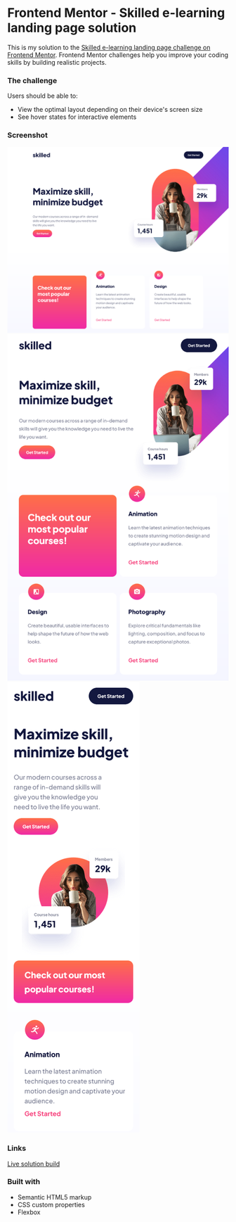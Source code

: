 # Frontend Mentor - Skilled e-learning landing page solution

This is my solution to the [Skilled e-learning landing page challenge on Frontend Mentor](https://www.frontendmentor.io/challenges/skilled-elearning-landing-page-S1ObDrZ8q). Frontend Mentor challenges help you improve your coding skills by building realistic projects.

### The challenge

Users should be able to:

- View the optimal layout depending on their device's screen size
- See hover states for interactive elements

### Screenshot

![Desktop version](assets/skilled-elearning-landing-page-desktop.png)
![Tablet version](assets/skilled-elearning-landing-page-tablet.png)
![Mobile version](assets/skilled-elearning-landing-page-mobile.png)

### Links

[Live solution build](https://nabsteur.github.io/skilled-elearning-landing-page/)

### Built with

- Semantic HTML5 markup
- CSS custom properties
- Flexbox